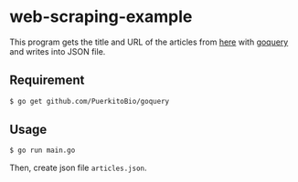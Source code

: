 # web-scraping-example
This program gets the title and URL of the articles from [here](http://b.hatena.ne.jp/ctop/it) with [goquery](https://github.com/PuerkitoBio/goquery) and writes into JSON file.

## Requirement
``` bash
$ go get github.com/PuerkitoBio/goquery
```

## Usage
``` bash
$ go run main.go
```

Then, create json file `articles.json`.
